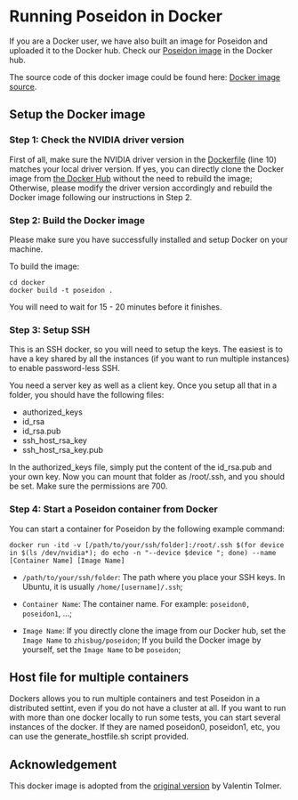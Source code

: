 # Running Poseidon in Docker

If you are a Docker user, we have also built an image for Poseidon and uploaded it to the Docker hub. Check our [Poseidon image](https://hub.docker.com/r/zhisbug/poseidon/) in the Docker hub. 

The source code of this docker image could be found here: [Docker image source](https://github.com/petuum/poseidon/blob/master/docker/Dockerfile).

## Setup the Docker image

### Step 1: Check the NVIDIA driver version
First of all, make sure the NVIDIA driver version in the [Dockerfile](https://github.com/petuum/poseidon/blob/master/docker/Dockerfile) (line 10) matches your local driver version. 
If yes, you can directly clone the Docker image from [the Docker Hub](https://hub.docker.com/r/zhisbug/poseidon/) without the need to rebuild the image;
Otherwise, please modify the driver version accordingly and rebuild the Docker image following our instructions in Step 2.  

### Step 2: Build the Docker image

Please make sure you have successfully installed and setup Docker on your machine.

To build the image:

    cd docker
    docker build -t poseidon .

You will need to wait for 15 - 20 minutes before it finishes.

### Step 3: Setup SSH

This is an SSH docker, so you will need to setup the keys. The easiest is to have a key shared by all the instances (if you want to run multiple instances) to enable password-less SSH.

You need a server key as well as a client key. Once you setup all that in a folder, you should have the following files:

*  authorized_keys
*  id_rsa
*  id_rsa.pub
*  ssh_host_rsa_key
*  ssh_host_rsa_key.pub

In the authorized_keys file, simply put the content of the id_rsa.pub and your own key. Now you can mount that folder as /root/.ssh, and you should be set. Make sure the permissions are 700.

### Step 4: Start a Poseidon container from Docker

You can start a container for Poseidon by the following example command:

    docker run -itd -v [/path/to/your/ssh/folder]:/root/.ssh $(for device in $(ls /dev/nvidia*); do echo -n "--device $device "; done) --name [Container Name] [Image Name]

*  `/path/to/your/ssh/folder`: The path where you place your SSH keys. In Ubuntu, it is usually `/home/[username]/.ssh`;

*  `Container Name`: The container name. For example: `poseidon0, poseidon1`, ...;

*  `Image Name`: If you directly clone the image from our Docker hub, set the `Image Name` to `zhisbug/poseidon`; If you build the Docker image by yourself, set the `Image Name` to be `poseidon`;


## Host file for multiple containers

Dockers allows you to run multiple containers and test Poseidon in a distributed settint, even if you do not have a cluster at all. If you want to run with more than one docker locally to run some tests, you can start several instances of the docker. If they are named poseidon0, poseidon1, etc, you can use the generate_hostfile.sh script provided.

## Acknowledgement

This docker image is adopted from the [original version](https://github.com/nitnelave/docker-ml/tree/master/docker-poseidon) by Valentin Tolmer. 
